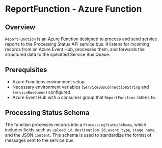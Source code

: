 # ReportFunction - Azure Function

## Overview

`ReportFunction` is an Azure Function designed to process and send service reports to the Processing Status API service bus. It listens for incoming records from an Azure Event Hub, processes them, and forwards the structured data to the specified Service Bus Queue.

## Prerequisites

- Azure Functions environment setup.
- Necessary environment variables (`ServiceBusConnectionString` and `ServiceBusQueue`) configured.
- Azure Event Hub with a consumer group that `ReportFunction` listens to.

## Processing Status Schema

The function processes records into a `ProcessingStatusSchema`, which includes fields such as `upload_id`, `destination_id`, `event_type`, `stage_name`, and the JSON `content`. This schema is used to standardize the format of messages sent to the service bus.
